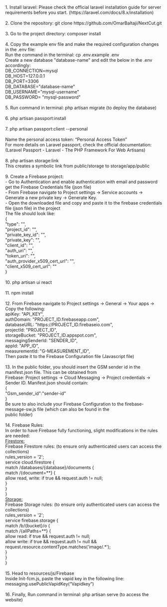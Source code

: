 <p>
    1. Install laravel: Please check the official laravel installation guide for server requirements before you start. (https://laravel.com/docs/8.x/installation) <br/> <br/>
    2. Clone the repository: git clone https://github.com/OmarBaltaji/NextCut.git  <br/><br/>
    3. Go to the project directory: composer install  <br/><br/>
    4. Copy the example env file and make the required configuration changes in the .env file:  <br/>
    Run the command in the terminal: cp .env.example .env  <br/>
    Create a new database "database-name" and edit the below in the .env accordingly:  <br/>
    DB_CONNECTION=mysql<br/>
    DB_HOST=127.0.0.1<br/>
    DB_PORT=3306<br/>
    DB_DATABASE="database-name" <br/>
    DB_USERNAME="mysql-username"<br/>
    DB_PASSWORD= "mysql-password"<br/><br/>
    5. Run command in terminal: php artisan migrate (to deploy the database)<br/><br/>
    6. php artisan passport:install<br/><br/>
    7. php artisan passport:client --personal <br/><br/>
    Name the personal access token: “Personal Access Token” <br/>
    For more details on Laravel passport, check the official documentation:<br/>
    (Laravel Passport - Laravel - The PHP Framework For Web Artisans)<br/><br/>
    8.  php artisan storage:link<br/>
    This creates a symbolic link from public/storage to storage/app/public<br/><br/>
    9. Create a Firebase project:<br/>
     - Go to Authentication and enable authentication with email and password get the Firebase Credentials file (json file)<br/>
     - From Firebase navigate to Project settings -> Service accounts -> Generate a new private key -> Generate Key.<br/>
     - Open the downloaded file and copy and paste it to the firebase credentials file (json file) in the project<br/>
     The file should look like:<br/>
        {  <br/>
            "type": "",<br/>
            "project_id": "",<br/>
            "private_key_id": "",<br/>
            "private_key": "",<br/>
            "client_id": "",<br/>
            "auth_uri": "",<br/>
            "token_uri": "",<br/>
            "auth_provider_x509_cert_url": "",<br/>
            "client_x509_cert_url": ""<br/>
        }<br/><br/>
    10. php artisan ui react<br/><br/>
    11. npm install <br/><br/>
    12. From Firebase navigate to Project settings -> General -> Your apps -> Copy the following:<br/>
        apiKey: "API_KEY",<br/>
        authDomain: "PROJECT_ID.firebaseapp.com",<br/>
        databaseURL: "https://PROJECT_ID.firebaseio.com",<br/>
        projectId: "PROJECT_ID",<br/>
        storageBucket: "PROJECT_ID.appspot.com",<br/>
        messagingSenderId: "SENDER_ID",<br/>
        appId: "APP_ID",<br/>
        measurementId: "G-MEASUREMENT_ID",<br/>
    Then paste it to the Firebase Configuration file (Javascript file)<br/><br/>
    13. In the public folder, you should insert the GSM sender id in the  manifest.json file. This can be obtained from
    <br/>Firebase: Project settings -> Cloud Messaging -> Project credentials -> Sender ID.
    Manifest.json should contain:<br/>
    {<br/>
        "Gsm_sender_id":"sender-id"<br/>
    }<br/>
    Be sure to also include your Firebase Configuration to the firebase-message-sw.js file (which can also be found in the <br/>public folder)<br/><br/>
    14. Firebase Rules:<br/>
    In order to have Firebase fully functioning, slight modifications in the rules are needed:<br/>
    <u>Firestore:</u><br/>
    Firebase Firestore rules: (to ensure only authenticated users can access the collections)<br/>
    rules_version = '2';<br/>
    service cloud.firestore {<br/>
        match /databases/{database}/documents {<br/>
            match /{document=**} {<br/>
                allow read, write: if true && request.auth != null;<br/>
            }<br/>
        }<br/>
    }<br/>
    <u>Storage:</u><br/>
    Firebase Storage rules: (to ensure only authenticated users can access the collections)<br/>
    rules_version = '2';<br/>
    service firebase.storage {<br/>
        match /b/{bucket}/o {<br/>
            match /{allPaths=**} {<br/>
                allow read: if true && request.auth != null;<br/>
                allow write: if true && request.auth != null && request.resource.contentType.matches('image/.*');<br/>
            }<br/>
        }<br/>
    }<br/><br/>
    15. Head to resources/js/Firebase<br/>
    Inside Init-fcm.js, paste the vapid key in the following line: <br/>
    messaging.usePublicVapidKey(“Vapidkey”)<br/><br/>
    16. Finally, Run command in terminal: php artisan serve (to access the website)<br/>
</p>
